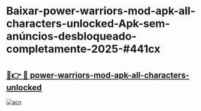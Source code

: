 # Baixar-power-warriors-mod-apk-all-characters-unlocked-Apk-sem-anúncios-desbloqueado-completamente-2025-#441cx

# <h2><a href="https://ainizakaria.my?title=power-warriors-mod-apk-all-characters-unlocked&ref=24M">🔗👉 🔴 power-warriors-mod-apk-all-characters-unlocked</a></h2>

[![acn](https://github.com/user-attachments/assets/0f9c940e-d8b0-45ae-aac7-cd30a18b3e1c)](https://ainizakaria.my?title=power-warriors-mod-apk-all-characters-unlocked&ref=24M)

